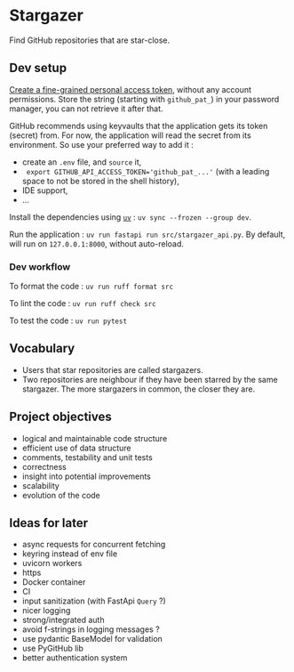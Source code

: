 # Stargazer

Find GitHub repositories that are star-close.

## Dev setup

[Create a fine-grained personal access token](https://github.com/settings/personal-access-tokens), without any account permissions.
Store the string (starting with `github_pat_`) in your password manager, you can not retrieve it after that.

GitHub recommends using keyvaults that the application gets its token (secret) from.
For now, the application will read the secret from its environment. So use your preferred way to add it :
* create an `.env` file, and `source` it,
* ` export GITHUB_API_ACCESS_TOKEN='github_pat_...'` (with a leading space to not be stored in the shell history),
* IDE support,
* ...

Install the dependencies using [`uv`](https://docs.astral.sh/uv/) : `uv sync --frozen --group dev`.

Run the application : `uv run fastapi run src/stargazer_api.py`.
By default, will run on `127.0.0.1:8000`, without auto-reload.

### Dev workflow

To format the code : `uv run ruff format src`

To lint the code : `uv run ruff check src`

To test the code : `uv run pytest`

## Vocabulary

* Users that star repositories are called stargazers.
* Two repositories are neighbour if they have been starred by the same stargazer.
  The more stargazers in common, the closer they are.

## Project objectives

* logical and maintainable code structure
* efficient use of data structure
* comments, testability and unit tests
* correctness
* insight into potential improvements
* scalability
* evolution of the code

## Ideas for later

* async requests for concurrent fetching
* keyring instead of env file
* uvicorn workers
* https
* Docker container
* CI
* input sanitization (with FastApi `Query` ?)
* nicer logging
* strong/integrated auth
* avoid f-strings in logging messages ?
* use pydantic BaseModel for validation
* use PyGitHub lib
* better authentication system
